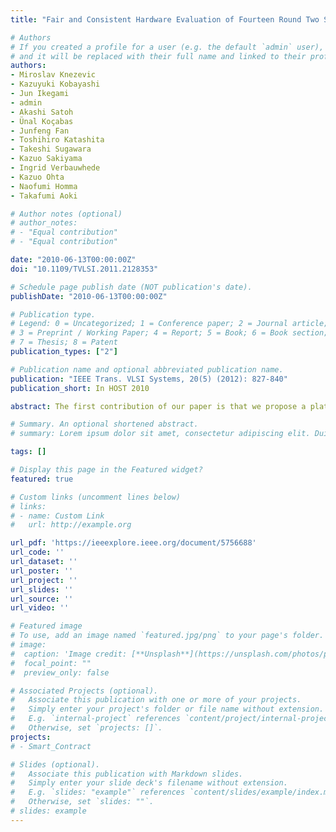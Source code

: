 ```yaml
---
title: "Fair and Consistent Hardware Evaluation of Fourteen Round Two SHA-3 Candidates"

# Authors
# If you created a profile for a user (e.g. the default `admin` user), write the username (folder name) here
# and it will be replaced with their full name and linked to their profile.
authors:
- Miroslav Knezevic
- Kazuyuki Kobayashi
- Jun Ikegami
- admin
- Akashi Satoh
- Ünal Koçabas
- Junfeng Fan
- Toshihiro Katashita
- Takeshi Sugawara
- Kazuo Sakiyama
- Ingrid Verbauwhede
- Kazuo Ohta
- Naofumi Homma
- Takafumi Aoki

# Author notes (optional)
# author_notes:
# - "Equal contribution"
# - "Equal contribution"

date: "2010-06-13T00:00:00Z"
doi: "10.1109/TVLSI.2011.2128353"

# Schedule page publish date (NOT publication's date).
publishDate: "2010-06-13T00:00:00Z"

# Publication type.
# Legend: 0 = Uncategorized; 1 = Conference paper; 2 = Journal article;
# 3 = Preprint / Working Paper; 4 = Report; 5 = Book; 6 = Book section;
# 7 = Thesis; 8 = Patent
publication_types: ["2"]

# Publication name and optional abbreviated publication name.
publication: "IEEE Trans. VLSI Systems, 20(5) (2012): 827-840"
publication_short: In HOST 2010

abstract: The first contribution of our paper is that we propose a platform, a design strategy, and evaluation criteria for a fair and consistent hardware evaluation of the second-round SHA-3 candidates. Using a SASEBO-GII field-programmable gate array (FPGA) board as a common platform, combined with well defined hardware and software interfaces, we compare all 256-bit version candidates with respect to area, throughput, latency, power, and energy consumption. Our approach defines a standard testing har- ness for SHA-3 candidates, including the interface specification for the SHA-3 module on our testing platform. The second contribution is that we provide both FPGA and 90-nm CMOS application-specific integrated circuit (ASIC) synthesis results and thereby are able to compare the results. Our third contribution is that we release the source code of all the candidates and by using a common, fixed, publicly available platform, our claimed results become reproducible and open for a public verification.

# Summary. An optional shortened abstract.
# summary: Lorem ipsum dolor sit amet, consectetur adipiscing elit. Duis posuere tellus ac convallis placerat. Proin tincidunt magna sed ex sollicitudin condimentum.

tags: []

# Display this page in the Featured widget?
featured: true

# Custom links (uncomment lines below)
# links:
# - name: Custom Link
#   url: http://example.org

url_pdf: 'https://ieeexplore.ieee.org/document/5756688'
url_code: ''
url_dataset: ''
url_poster: ''
url_project: ''
url_slides: ''
url_source: ''
url_video: ''

# Featured image
# To use, add an image named `featured.jpg/png` to your page's folder.
# image:
#  caption: 'Image credit: [**Unsplash**](https://unsplash.com/photos/pLCdAaMFLTE)'
#  focal_point: ""
#  preview_only: false

# Associated Projects (optional).
#   Associate this publication with one or more of your projects.
#   Simply enter your project's folder or file name without extension.
#   E.g. `internal-project` references `content/project/internal-project/index.md`.
#   Otherwise, set `projects: []`.
projects:
# - Smart_Contract

# Slides (optional).
#   Associate this publication with Markdown slides.
#   Simply enter your slide deck's filename without extension.
#   E.g. `slides: "example"` references `content/slides/example/index.md`.
#   Otherwise, set `slides: ""`.
# slides: example
---
```


